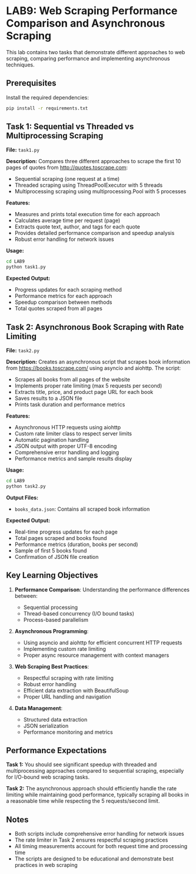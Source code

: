 # LAB9: Web Scraping Performance Comparison and Asynchronous Scraping

This lab contains two tasks that demonstrate different approaches to web scraping, comparing performance and implementing asynchronous techniques.

## Prerequisites

Install the required dependencies:

```bash
pip install -r requirements.txt
```

## Task 1: Sequential vs Threaded vs Multiprocessing Scraping

**File:** `task1.py`

**Description:** Compares three different approaches to scrape the first 10 pages of quotes from http://quotes.toscrape.com:
- Sequential scraping (one request at a time)
- Threaded scraping using ThreadPoolExecutor with 5 threads
- Multiprocessing scraping using multiprocessing.Pool with 5 processes

**Features:**
- Measures and prints total execution time for each approach
- Calculates average time per request (page)
- Extracts quote text, author, and tags for each quote
- Provides detailed performance comparison and speedup analysis
- Robust error handling for network issues

**Usage:**
```bash
cd LAB9
python task1.py
```

**Expected Output:**
- Progress updates for each scraping method
- Performance metrics for each approach
- Speedup comparison between methods
- Total quotes scraped from all pages

## Task 2: Asynchronous Book Scraping with Rate Limiting

**File:** `task2.py`

**Description:** Creates an asynchronous script that scrapes book information from https://books.toscrape.com/ using asyncio and aiohttp. The script:
- Scrapes all books from all pages of the website
- Implements proper rate limiting (max 5 requests per second)
- Extracts title, price, and product page URL for each book
- Saves results to a JSON file
- Prints task duration and performance metrics

**Features:**
- Asynchronous HTTP requests using aiohttp
- Custom rate limiter class to respect server limits
- Automatic pagination handling
- JSON output with proper UTF-8 encoding
- Comprehensive error handling and logging
- Performance metrics and sample results display

**Usage:**
```bash
cd LAB9
python task2.py
```

**Output Files:**
- `books_data.json`: Contains all scraped book information

**Expected Output:**
- Real-time progress updates for each page
- Total pages scraped and books found
- Performance metrics (duration, books per second)
- Sample of first 5 books found
- Confirmation of JSON file creation

## Key Learning Objectives

1. **Performance Comparison**: Understanding the performance differences between:
   - Sequential processing
   - Thread-based concurrency (I/O bound tasks)
   - Process-based parallelism

2. **Asynchronous Programming**: 
   - Using asyncio and aiohttp for efficient concurrent HTTP requests
   - Implementing custom rate limiting
   - Proper async resource management with context managers

3. **Web Scraping Best Practices**:
   - Respectful scraping with rate limiting
   - Robust error handling
   - Efficient data extraction with BeautifulSoup
   - Proper URL handling and navigation

4. **Data Management**:
   - Structured data extraction
   - JSON serialization
   - Performance monitoring and metrics

## Performance Expectations

**Task 1:** You should see significant speedup with threaded and multiprocessing approaches compared to sequential scraping, especially for I/O-bound web scraping tasks.

**Task 2:** The asynchronous approach should efficiently handle the rate limiting while maintaining good performance, typically scraping all books in a reasonable time while respecting the 5 requests/second limit.

## Notes

- Both scripts include comprehensive error handling for network issues
- The rate limiter in Task 2 ensures respectful scraping practices
- All timing measurements account for both request time and processing time
- The scripts are designed to be educational and demonstrate best practices in web scraping 